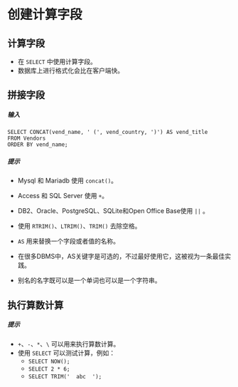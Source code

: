 # 创建计算字段

## 计算字段
* 在 `SELECT` 中使用计算字段。
* 数据库上进行格式化会比在客户端快。

## 拼接字段
##### 输入
```
SELECT CONCAT(vend_name, ' (', vend_country, ')') AS vend_title
FROM Vendors
ORDER BY vend_name;
```

##### 提示
* Mysql 和 Mariadb 使用 `concat()`。
* Access 和 SQL Server 使用 `+`。
* DB2、Oracle、PostgreSQL、SQLite和Open Office Base使用 `||` 。
* 使用 `RTRIM()`、`LTRIM()`、`TRIM()` 去除空格。

* `AS` 用来替换一个字段或者值的名称。
* 在很多DBMS中，AS关键字是可选的，不过最好使用它，这被视为一条最佳实践。
* 别名的名字既可以是一个单词也可以是一个字符串。

## 执行算数计算
##### 提示
* `+`、`-`、`*`、`\` 可以用来执行算数计算。
* 使用 `SELECT` 可以测试计算，例如：
    * `SELECT NOW();`
    * `SELECT 2 * 6;`
    * `SELECT TRIM('  abc  ');`
